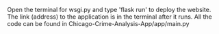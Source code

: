 Open the terminal for wsgi.py and type 'flask run' to deploy the website. The link (address) to the application is in the terminal after it runs. All the code can be found in Chicago-Crime-Analysis-App/app/main.py
